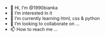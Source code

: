 - 👋 Hi, I’m @1990bianka
- 👀 I’m interested in it
- 🌱 I’m currently learning html, css & python
- 💞️ I’m looking to collaborate on ...
- 📫 How to reach me ...

<!---
1990bianka/1990bianka is a ✨ special ✨ repository because its `README.md` (this file) appears on your GitHub profile.
You can click the Preview link to take a look at your changes.
--->

